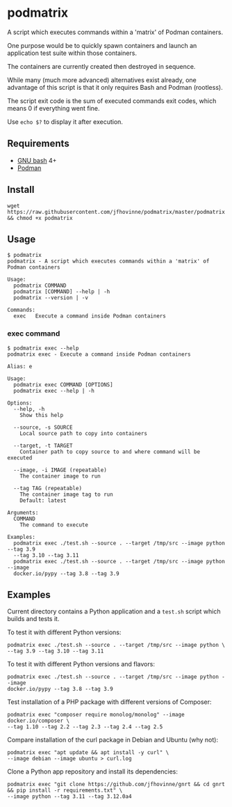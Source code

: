 # podmatrix

A script which executes commands within a 'matrix' of Podman containers.

One purpose would be to quickly spawn containers and launch an application
test suite within those containers.

The containers are currently created then destroyed in sequence.

While many (much more advanced) alternatives exist already, one advantage of
this script is that it only requires Bash and Podman (rootless).

The script exit code is the sum of executed commands exit codes, which means 0
if everything went fine.

Use `echo $?` to display it after execution.

## Requirements

* [GNU bash](https://www.gnu.org/software/bash/) 4+
* [Podman](https://podman.io/)

## Install

```
wget https://raw.githubusercontent.com/jfhovinne/podmatrix/master/podmatrix && chmod +x podmatrix
```

## Usage

```
$ podmatrix
podmatrix - A script which executes commands within a 'matrix' of Podman containers

Usage:
  podmatrix COMMAND
  podmatrix [COMMAND] --help | -h
  podmatrix --version | -v

Commands:
  exec   Execute a command inside Podman containers
```

### exec command

```
$ podmatrix exec --help
podmatrix exec - Execute a command inside Podman containers

Alias: e

Usage:
  podmatrix exec COMMAND [OPTIONS]
  podmatrix exec --help | -h

Options:
  --help, -h
    Show this help

  --source, -s SOURCE
    Local source path to copy into containers

  --target, -t TARGET
    Container path to copy source to and where command will be executed

  --image, -i IMAGE (repeatable)
    The container image to run

  --tag TAG (repeatable)
    The container image tag to run
    Default: latest

Arguments:
  COMMAND
    The command to execute

Examples:
  podmatrix exec ./test.sh --source . --target /tmp/src --image python --tag 3.9
  --tag 3.10 --tag 3.11
  podmatrix exec ./test.sh --source . --target /tmp/src --image python --image
  docker.io/pypy --tag 3.8 --tag 3.9
```

## Examples

Current directory contains a Python application and a `test.sh` script which
builds and tests it.

To test it with different Python versions:

```
podmatrix exec ./test.sh --source . --target /tmp/src --image python \
--tag 3.9 --tag 3.10 --tag 3.11
```

To test it with different Python versions and flavors:

```
podmatrix exec ./test.sh --source . --target /tmp/src --image python --image
docker.io/pypy --tag 3.8 --tag 3.9
```

Test installation of a PHP package with different versions of Composer:

```
podmatrix exec "composer require monolog/monolog" --image docker.io/composer \
--tag 1.10 --tag 2.2 --tag 2.3 --tag 2.4 --tag 2.5
```

Compare installation of the curl package in Debian and Ubuntu (why not):

```
podmatrix exec "apt update && apt install -y curl" \
--image debian --image ubuntu > curl.log
```

Clone a Python app repository and install its dependencies:

```
podmatrix exec "git clone https://github.com/jfhovinne/gnrt && cd gnrt && pip install -r requirements.txt" \
--image python --tag 3.11 --tag 3.12.0a4
```
